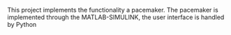 This project implements the functionality a pacemaker. The pacemaker is implemented through the MATLAB-SIMULINK, the user interface is handled by Python
